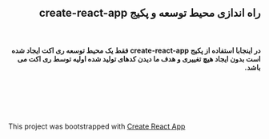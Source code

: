 <div dir="rtl">
	<h2>راه اندازی محیط توسعه و پکیج create-react-app</h2>
	<br />
	<h4>
	 در اینجابا استفاده از پکیج create-react-app فقط یک محیط توسعه 		ری اکت ایجاد شده است بدون ایجاد هیچ تغییری و هدف ما دیدن کدهای 	تولید شده اولیه توسط ری اکت می باشد.
	 </h4>
</div>

<br /><br /><br /><br />

<p>This project was bootstrapped with <a href="https://github.com/facebookincubator/create-react-app">Create React App</a></p>
